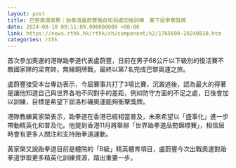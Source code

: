 ```yaml
---
layout: post
title: 巴黎奧運直擊｜跆拳道盧蔚豐稱自知弱處加強訓練　冀下屆爭奪獎牌
date: 2024-08-10 09:11:09.000000000 +08:00
link: https://news.rthk.hk/rthk/ch/component/k2/1765600-20240810.htm
categories: rthk
---
```


首次參加奧運的港隊跆拳道代表盧蔚豐，日前在男子68公斤以下級別的復活賽不敵國家隊的梁育帥，無緣銅牌戰，最終以第7名完成巴黎奧運之旅。

盧蔚豐接受本台專訪表示，今屆賽事共打了3場比賽，沉澱過後，認為最大的得著是讓他知道自己與世界各地不同對手的差距，例如防守方面的不足之處，日後會加以訓練，目標是希望下屆洛杉磯奧運能夠衝擊獎牌。

港隊教練黃家榮表示，跆拳道在香港已經相當普及，未來希望以「盛事化」進一步帶動精英化和普及化。他提到香港11月將舉辦「世界跆拳道品勢錦標賽」，相信屆時會有更多人關注和支持跆拳道運動。

黃家榮又說跆拳道目前是體院的「B級」精英體育項目，盧蔚豐今次出戰奧運對跆拳道爭取更多精英化訓練資源，踏出重要一步。
